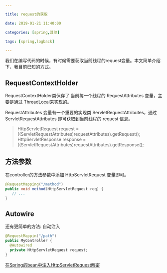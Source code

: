 ```yaml
---

title: request的获取

date: 2019-01-21 11:40:00

categories: [spring,其他]

tags: [spring,logback]

---
```


我们在编写代码的时候，有时候需要获取当前线程的request变量。本文简单介绍下，我目前已知的方式。

<!--more-->

## RequestContextHolder

RequestContextHolder类保存了 当前每一个线程的 RequestAttributes 变量，主要是通过 ThreadLocal来实现的。

RequestAttributes 变量有一个重要的实现类 ServletRequestAttributes，通过 ServletRequestAttributes 即可获取到当前线程的 request 信息。

> HttpServletRequest request = ((ServletRequestAttributes)requestAttributes).getRequest();
> HttpServletResponse response = ((ServletRequestAttributes)requestAttributes).getResponse();

## 方法参数

在controller的方法参数中添加  HttpServletRequest 变量即可。

```java
@RequestMapping("/method")
public void method(HttpServletRequest req) {
   // ...
}
```

## Autowire

还有更简单的方法: 自动注入

```java
@RequestMappin("/path")
public MyController {
  @Autowired
  private HttpServletRequest request;
}
```

[在Spring的bean中注入HttpServletRequest解密](https://www.cnblogs.com/kevin-yuan/p/5336124.html)

